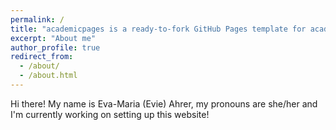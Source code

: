 ```yaml
---
permalink: /
title: "academicpages is a ready-to-fork GitHub Pages template for academic personal websites"
excerpt: "About me"
author_profile: true
redirect_from: 
  - /about/
  - /about.html
---
```


Hi there! My name is Eva-Maria (Evie) Ahrer, my pronouns are she/her and I'm currently working on setting up this website!
